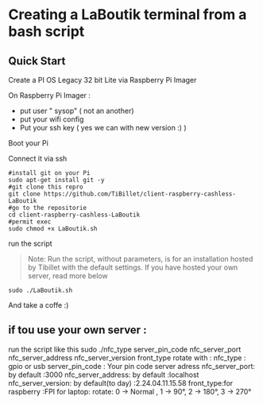 # Creating a LaBoutik terminal from a bash script
## Quick Start

Create a  PI OS Legacy 32 bit Lite  via Raspberry Pi Imager

On Raspberry Pi Imager :
- put user " sysop" ( not an another)
- put your wifi config
- Put your ssh key ( yes we can with new version :) )

Boot your Pi

Connect it via ssh

```
#install git on your Pi
sudo apt-get install git -y
#git clone this repro
git clone https://github.com/TiBillet/client-raspberry-cashless-LaBoutik
#go to the repositorie
cd client-raspberry-cashless-LaBoutik
#permit exec
sudo chmod +x LaBoutik.sh
```
run the script
> Note: Run the script, without parameters, is for an installation hosted by Tibillet with the default settings.
> If you have hosted your own server, read more below
```
sudo ./LaBoutik.sh 
```

And take a coffe :)

## if tou use your own server :
run the script like this 
sudo ./nfc_type server_pin_code nfc_server_port nfc_server_address nfc_server_version front_type rotate
with :
nfc_type : gpio or usb
server_pin_code : Your pin code server adress
nfc_server_port: by default :3000
nfc_server_address: by default :localhost
nfc_server_version: by default(to day) :2.24.04.11.15.58
front_type:for raspberry :FPI for laptop:
rotate: 0 -> Normal , 1 -> 90°, 2 -> 180°, 3 -> 270°

